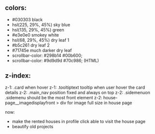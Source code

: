 ## colors:
- #030303 black
- hsl(225, 29%, 45%) sky blue
- hsl(135, 29%, 45%) green
- #e3e0e0 smokey white
- hsl(68, 29%, 45%) dry leaf 1
- #b5c261 dry leaf 2
- #71745e much darker dry leaf
- scrollbar-color: #298b14 #00b600;
- scrollbar-color: #9d9d9d #70c986; (HTML)

## z-index:
z-1: .card when hover
z-1: .tooltiptext tooltip when user hover the card details
z-2: .main_nav position fixed and always on top
z-2: .sidemenuon .sidemenu should be the most front element
z-2: house-page__imagedisplayfront > div for image full size in house page

now:
- make the rented houses in profile click able to visit the house page
- beautify old projects